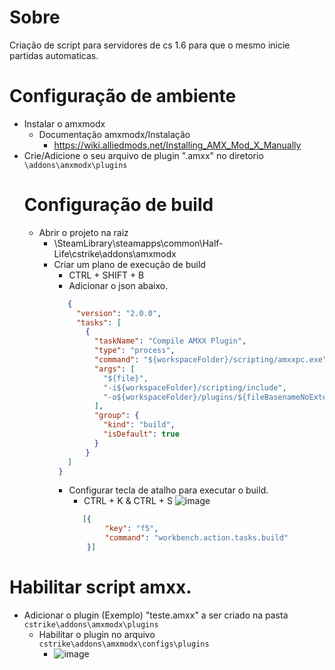 # Sobre
  Criação de script para servidores de cs 1.6 para que o mesmo inicie partidas automaticas.
# Configuração de ambiente
  - Instalar o amxmodx
    - Documentação amxmodx/Instalação
      - https://wiki.alliedmods.net/Installing_AMX_Mod_X_Manually    
  - Crie/Adicione o seu arquivo de plugin ".amxx" no diretorio ``\addons\amxmodx\plugins``
      # Configuração de build
      - Abrir o projeto na raiz
        - \SteamLibrary\steamapps\common\Half-Life\cstrike\addons\amxmodx
        - Criar um plano de execução de build
          - CTRL + SHIFT + B
          - Adicionar o json abaixo.    
           ```json
              {
                "version": "2.0.0",
                "tasks": [
                  {
                    "taskName": "Compile AMXX Plugin",
                    "type": "process",
                    "command": "${workspaceFolder}/scripting/amxxpc.exe",
                    "args": [
                      "${file}",
                      "-i${workspaceFolder}/scripting/include",
                      "-o${workspaceFolder}/plugins/${fileBasenameNoExtension}.amxx"
                    ],
                    "group": {
                      "kind": "build",
                      "isDefault": true
                    }
                  }
              ]
            }
            ```
           - Configurar tecla de atalho para executar o build.
             - CTRL + K & CTRL + S
               ![image](https://github.com/lulumeisterr/pawn-script-automix-cs16/assets/25963928/efea407d-3dc7-4488-b7c7-4c7503287b43)
              ```json
                 [{
                      "key": "f5",
                      "command": "workbench.action.tasks.build"
                  }]
              ```
# Habilitar script amxx.
  - Adicionar o plugin (Exemplo) "teste.amxx" a ser criado na pasta ``cstrike\addons\amxmodx\plugins``    
    - Habilitar o plugin no arquivo  ``cstrike\addons\amxmodx\configs\plugins`` 
      - ![image](https://github.com/lulumeisterr/pawn-script-automix-cs16/assets/25963928/95f46a01-051b-4130-8924-288fa02ef479)
   
